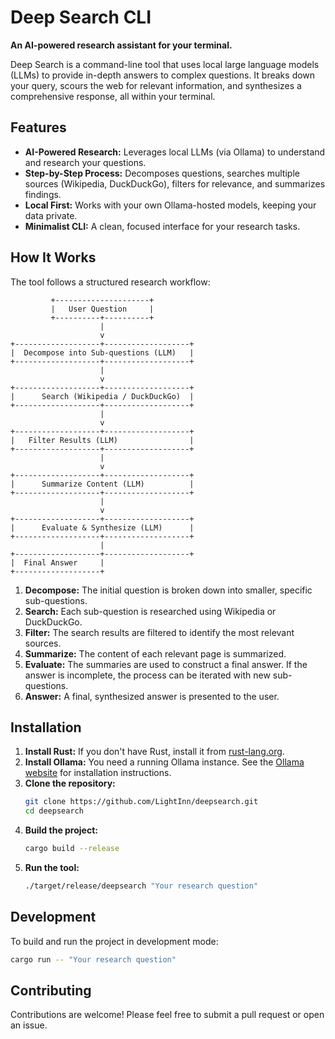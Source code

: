 # Deep Search CLI

**An AI-powered research assistant for your terminal.**

Deep Search is a command-line tool that uses local large language models (LLMs) to provide in-depth answers to complex questions. It breaks down your query, scours the web for relevant information, and synthesizes a comprehensive response, all within your terminal.

## Features

*   **AI-Powered Research:** Leverages local LLMs (via Ollama) to understand and research your questions.
*   **Step-by-Step Process:** Decomposes questions, searches multiple sources (Wikipedia, DuckDuckGo), filters for relevance, and summarizes findings.
*   **Local First:** Works with your own Ollama-hosted models, keeping your data private.
*   **Minimalist CLI:** A clean, focused interface for your research tasks.

## How It Works

The tool follows a structured research workflow:

```
         +---------------------+
         |   User Question     |
         +----------+----------+
                    |
                    v
+-------------------+-------------------+
|  Decompose into Sub-questions (LLM)   |
+-------------------+-------------------+
                    |
                    v
+-------------------+-------------------+
|      Search (Wikipedia / DuckDuckGo)  |
+-------------------+-------------------+
                    |
                    v
+-------------------+-------------------+
|   Filter Results (LLM)                |
+-------------------+-------------------+
                    |
                    v
+-------------------+-------------------+
|      Summarize Content (LLM)          |
+-------------------+-------------------+
                    |
                    v
+-------------------+-------------------+
|      Evaluate & Synthesize (LLM)      |
+-------------------+-------------------+
                    |
+-------------------+-------------------+
|  Final Answer     |
+-------------------+
```

1.  **Decompose:** The initial question is broken down into smaller, specific sub-questions.
2.  **Search:** Each sub-question is researched using Wikipedia or DuckDuckGo.
3.  **Filter:** The search results are filtered to identify the most relevant sources.
4.  **Summarize:** The content of each relevant page is summarized.
5.  **Evaluate:** The summaries are used to construct a final answer. If the answer is incomplete, the process can be iterated with new sub-questions.
6.  **Answer:** A final, synthesized answer is presented to the user.

## Installation

1.  **Install Rust:** If you don't have Rust, install it from [rust-lang.org](https://www.rust-lang.org/).
2.  **Install Ollama:** You need a running Ollama instance. See the [Ollama website](https://ollama.ai/) for installation instructions.
3.  **Clone the repository:**
    ```bash
    git clone https://github.com/LightInn/deepsearch.git
    cd deepsearch
    ```
4.  **Build the project:**
    ```bash
    cargo build --release
    ```
5.  **Run the tool:**
    ```bash
    ./target/release/deepsearch "Your research question"
    ```

## Development

To build and run the project in development mode:

```bash
cargo run -- "Your research question"
```

## Contributing

Contributions are welcome! Please feel free to submit a pull request or open an issue.
